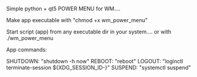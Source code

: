 Simple python + qt5 POWER MENU for WM....

Make app executable with "chmod +x wm_power_menu"

Start script (app) from any executable dir in your system.... or with ./wm_power_menu

App commands:

SHUTDOWN:   "shutdown -h now"
REBOOT:     "reboot"
LOGOUT:     "loginctl terminate-session ${XDG_SESSION_ID-}"
SUSPEND:    "systemctl suspend"
